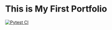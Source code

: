 # This is My First Portfolio

[![Pytest CI](https://github.com/ElomKossi/portfolio_back/actions/workflows/django.yml/badge.svg?branch=main)](https://github.com/ElomKossi/portfolio_back/actions/workflows/django.yml)

